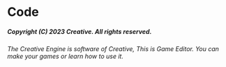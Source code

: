 # Code
##### Copyright (C) 2023 Creative. All rights reserved. 
###### The Creative Engine is software of Creative, This is Game Editor. You can make your games or learn how to use it.
